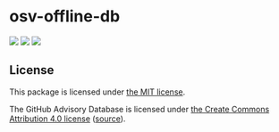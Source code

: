 # osv-offline-db

[![](https://img.shields.io/npm/v/@jamiemagee/osv-offline-db?style=for-the-badge)](https://www.npmjs.com/package/@jamiemagee/osv-offline-db)
[![](https://img.shields.io/github/workflow/status/jamiemagee/osv-offline/Build?style=for-the-badge)](https://github.com/jamiemagee/osv-offline/actions/workflows/build.yml)
[![](https://img.shields.io/badge/license-MIT-blue?style=for-the-badge)](./LICENSE)

## License

This package is licensed under [the MIT license](https://opensource.org/licenses/MIT).

The GitHub Advisory Database is licensed under [the Create Commons Attribution 4.0 license](https://creativecommons.org/licenses/by/4.0/) ([source](https://docs.github.com/en/github/site-policy/github-terms-for-additional-products-and-features#advisory-database)).
